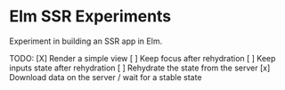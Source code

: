 # Elm SSR Experiments

Experiment in building an SSR app in Elm.

TODO:
[X] Render a simple view
[ ] Keep focus after rehydration
[ ] Keep inputs state after rehydration
[ ] Rehydrate the state from the server
[x] Download data on the server / wait for a stable state

